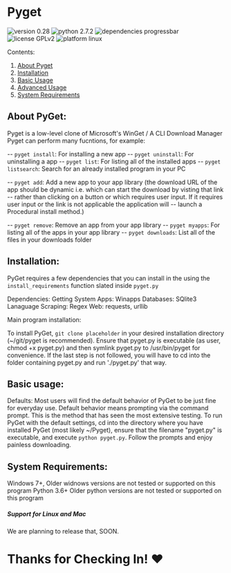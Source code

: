 # Pyget


![version 0.28](https://img.shields.io/badge/version-0.28-green.svg)
![python 2.7.2](https://img.shields.io/badge/python-2.7.2-yellow.svg)
![dependencies progressbar](https://img.shields.io/badge/dependencies-progressbar-green.svg)
![license GPLv2](https://img.shields.io/badge/license-GPLv2-green.svg)
![platform linux](https://img.shields.io/badge/platform-linux-green.svg)

Contents:

1. [About Pyget](#about-pyget)
2. [Installation](#installation)
3. [Basic Usage](#basic-usage)
4. [Advanced Usage](#advanced-usage)
5. [System Requirements](#system-requirements)

## About PyGet:

Pyget is a low-level clone of Microsoft's WinGet / A CLI Download Manager
Pyget can perform many fucntions, for example:

-- `pyget install`: For installing a new app
-- `pyget uninstall`: For uninstalling a app
-- `pyget list`: For listing all of the installed apps
-- `pyget listsearch`: Search for an already installed program in your PC

-- `pyget add`: Add a new app to your app library (the download URL of the app should be dynamic i.e. which can start the download by visting that link
--  rather than clicking on a button or which requires user input. If it requires user input or the link is not applicable the application will
--  launch a Procedural install method.)

-- `pyget remove`: Remove an app from your app library
-- `pyget myapps`: For listing all of the apps in your app library
-- `pyget downloads`: List all of the files in your downloads folder

## Installation:

PyGet requires a few dependencies that you can install in the using the `install_requirements` function slated inside `pyget.py`

Dependencies:
    Getting System Apps: Winapps
    Databases: SQlite3
    Lanaguage Scraping: Regex
    Web: requests, urllib
    

Main program installation:

To install PyGet, `git clone placeholder` in your desired
installation directory (~/git/pyget is recommended).  Ensure that pyget.py is 
executable (as user, chmod +x pyget.py) and then symlink pyget.py to /usr/bin/pyget 
for convenience.  If the last step is not followed, you will have to cd into the folder
containing pyget.py and run './pyget.py' that way. 

## Basic usage:

Defaults:
Most users will find the default behavior of PyGet to be just fine for everyday
use.  Default behavior means prompting via the command prompt.  This is the method that 
has seen the most extensive testing.  To run PyGet with the default settings, cd 
into the directory where you have installed PyGet (most likely ~/Pyget), ensure
that the filename "pyget.py" is executable, and execute
```python pyget.py```.  Follow the prompts and enjoy painless downloading.

## System Requirements:

Windows 7+, Older widnows versions are not tested or supported on this program
Python 3.6+ Older python versions are not tested or supported on this program

##### Support for Linux and Mac
We are planning to release that, SOON.

# Thanks for Checking In! ❤